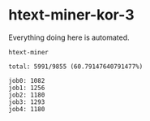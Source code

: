 # htext-miner-kor-3

Everything doing here is automated.

```
htext-miner

total: 5991/9855 (60.79147640791477%)

job0: 1082
job1: 1256
job2: 1180
job3: 1293
job4: 1180
```